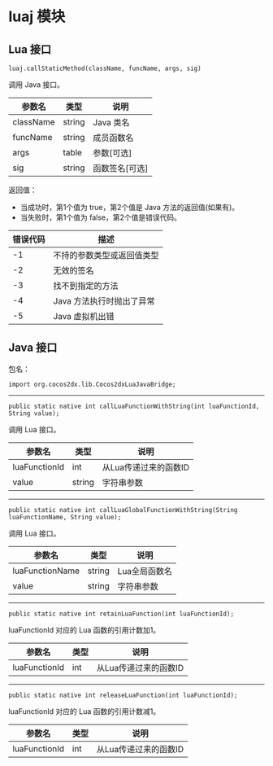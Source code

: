 # luaj 模块

## Lua 接口

`luaj.callStaticMethod(className, funcName, args, sig)`

调用 Java 接口。

| 参数名 | 类型 |说明|
|----|---|----|
| className | string | Java 类名 |
| funcName | string | 成员函数名 |
| args | table | 参数[可选] |
| sig | string | 函数签名[可选] |

返回值：

* 当成功时，第1个值为 true，第2个值是 Java 方法的返回值(如果有)。
* 当失败时，第1个值为 false，第2个值是错误代码。

| 错误代码 | 描述 |
|-----|------|
| -1 | 不持的参数类型或返回值类型 |
| -2 | 无效的签名 |
| -3 | 找不到指定的方法 |
| -4 | Java 方法执行时抛出了异常 |
| -5 | Java 虚拟机出错 |

## Java 接口

包名：

```
import org.cocos2dx.lib.Cocos2dxLuaJavaBridge;
```

-----------------------------

`public static native int callLuaFunctionWithString(int luaFunctionId, String value);`

调用 Lua 接口。

| 参数名 | 类型 |说明|
|----|---|----|
| luaFunctionId | int | 从Lua传递过来的函数ID |
| value | string | 字符串参数 |

-----------------------------

`public static native int callLuaGlobalFunctionWithString(String luaFunctionName, String value);`

调用 Lua 接口。

| 参数名 | 类型 |说明|
|----|---|----|
| luaFunctionName | string | Lua全局函数名 |
| value | string | 字符串参数 |

-----------------------------

`public static native int retainLuaFunction(int luaFunctionId);`

luaFunctionId 对应的 Lua 函数的引用计数加1。

| 参数名 | 类型 |说明|
|----|---|----|
| luaFunctionId | int | 从Lua传递过来的函数ID |

-----------------------------

`public static native int releaseLuaFunction(int luaFunctionId);`

luaFunctionId 对应的 Lua 函数的引用计数减1。

| 参数名 | 类型 |说明|
|----|---|----|
| luaFunctionId | int | 从Lua传递过来的函数ID |